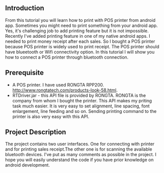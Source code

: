 ## Introduction

From this tutorial you will learn how to print with POS printer from android app. Sometimes you might need to print something from your android app. Yes, it's challenging job to add printing feature but it is not impossible. Recently I've added printing feature in one of my native android apps. I needed to print money receipt after each sales. So I bought a POS printer because POS printer is widely used to print receipt. The POS printer should have blueetooth or Wifi connectivity option. In this tutorial I will show you how to connect a POS printer through bluetooth connection.

## Prerequisite

* A POS printer. I have used RONGTA RPP200. http://www.rongtatech.com/products-look-58.html. 
* RTDriver.jar - this API file is provided by RONGTA. RONGTA is the company from whom I bought the printer. This API makes my priting task much easier. It is very easy to set alignment, line spacing, font enlargement, line feeding and so on. Sending printing command to the printer is also very easy with this API.


## Project Description

The project contains two user interfaces. One for connecting with printer and for printing sales receipt.The other one is for scanning the available bluetooth devices. I've put as many comments as possible in the project. I hope you will easily understand the code if you have prior knowledge on android development.   
